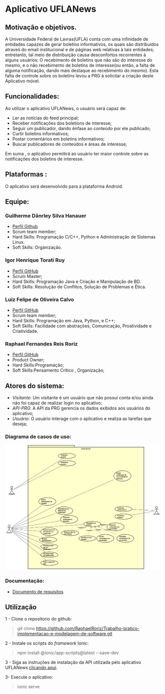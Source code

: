 # **Aplicativo UFLANews**

## Motivação e objetivos.
   
  A Universidade Federal de Lavras(UFLA) conta com uma infinidade de entidades capazes de gerar boletins informativos, os quais são distribuídos atraveś do email institucional e de páginas web relativas à tais entidades; entretanto, tal meio de distribuição causa desconfortos recorrentes à alguns usuários: O recebimento de boletins que não são do interesse do mesmo, e o não recebimento de boletins de interesse(ou então, a falta de alguma notificação, dando mais destaque ao recebimento do mesmo).
Esta falta de controle sobre os boletins levou a PRG à solicitar a criação deste Aplicativo móvel.

## Funcionalidades:

Ao utilizar o aplicativo UFLANews, o usuário será capaz de:
  
  * Ler as notícias do feed principal;
  * Receber notificações dos boletions de interesse;
  * Seguir um publicador, dando ênfase ao conteúdo por ele publicado;
  * Curtir boletins informativos;
  * Postar comentários em boletins informativos;
  * Buscar publicadores de conteúdos e áreas de interesse;
  
 Em suma , o aplicativo permitirá ao usuário ter maior controle sobre as notificações dos boletins de interesse.
 
 ## Plataformas :
 
 O aplicativo será desenvolvido para a plataforma Android.
  

## Equipe:

### Guilherme Dânrley Silva Hanauer
* [Perfil Github](https://github.com/Gahiji)
* Scrum team member;
* Hard Skills: Programação C/C++, Python e Administração de Sistemas Linux.
* Soft Skills: Organização.

### Igor Henrique Torati Ruy
* [Perfil GitHub](https://github.com/igortorati)
* Scrum Master;
* Hard Skills: Programação Java e Criação e Manipulação de BD.
* Soft Skills: Resolução de Conflitos, Solução de Problemas e Ética.

### Luiz Felipe de Oliveira Calvo
* [Perfil GitHub](https://github.com/luizcalvo)
* Scrum team member;
* Hard Skills: Programação em Java, Python, e C++;
* Soft Skills: Facilidade com abstrações, Comunicação, Proatividade e Criatividade.

### Raphael Fernandes Reis Roriz 
* [Perfil GitHub](https://github.com/RaphaelRoriz)
* Product Owner;
* Hard Skills:Programação;
* Soft Skills:Pensamento Crítico , Organização;

## Atores do sistema:
* *Visitante*: Um visitante é um usuário que não possui conta e/ou ainda não foi capaz de realizar login no aplicativo;
* *API-PRG*: A API da PRG gerencia os dados exibidos aos usuários do aplicativo;
* *Usuário*: O usuário interage com o aplicativo e realiza as tarefas que deseja;
### Diagrama de casos de uso:

[diagrama]:https://github.com/RaphaelRoriz/Trabalho-pratico-implementacao-e-modelagem-de-software/blob/master/Casos%20De%20Uso%20UFLANewsReduzido.png "Diagrama de casos de uso"

![alt text][diagrama]

### Documentação:
* [Documento de requisitos](https://github.com/RaphaelRoriz/Trabalho-pratico-implementacao-e-modelagem-de-software/issues?page=1&q=is%3Aissue+is%3Aopen)

## Utilização

1 - Clone o repositorio do github:
> git clone https://github.com/RaphaelRoriz/Trabalho-pratico-implementacao-e-modelagem-de-software.git

2 - Instale os scripts do *framework* Ionic:
> npm install @ionic/app-scripts@latest --save-dev

3 - Siga as instruções de instalação da API utilizada pelo aplicativo UFLANews [clicando aqui](https://github.com/RaphaelRoriz/Trabalho-pratico-implementacao-e-modelagem-de-software/tree/master/UFLAnews-api).

3- Execute o aplicativo:
> ionic serve
